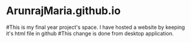 # ArunrajMaria.github.io
#This is my final year project's space. I have hosted a website by keeping it's html file in github
#This change is done from desktop application.